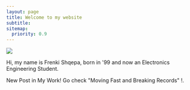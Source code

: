 ```yaml
---
layout: page
title: Welcome to my website
subtitle:
sitemap:
  priority: 0.9
---
```


<img src="{{ '/assets/img/frenk.jpg' | prepend: site.baseurl }}" id="about-img">

<div id="describe-text">
	<p>Hi, my name is Frenki Shqepa, born in '99 and now an Electronics Engineering Student.</p>
	<p>New Post in My Work! Go check "Moving Fast and Breaking Records" !.</p>
</div>

